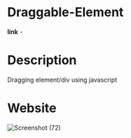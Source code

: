 # Draggable-Element

**link** - 

# Description
Dragging element/div using javascript

# Website
![Screenshot (72)](https://user-images.githubusercontent.com/98808802/213494702-34202946-e111-4449-979d-72e28bd4a42c.png)

